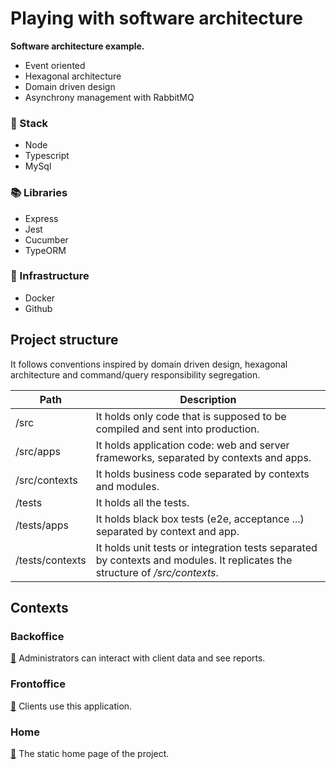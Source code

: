 # Playing with software architecture

**Software architecture example.**

- Event oriented
- Hexagonal architecture
- Domain driven design
- Asynchrony management with RabbitMQ

### 🥞 Stack

- Node
- Typescript
- MySql

### 📚 Libraries

- Express
- Jest
- Cucumber
- TypeORM

### 🚀 Infrastructure

- Docker
- Github

## Project structure

It follows conventions inspired by domain driven design, hexagonal architecture and command/query responsibility segregation.

| Path  | Description |
| ------------- | ------------- |
| /src  | It holds only code that is supposed to be compiled and sent into production.  |
| /src/apps  | It holds application code: web and server frameworks, separated by contexts and apps.  |
| /src/contexts  | It holds business code separated by contexts and modules.  |
| /tests  | It holds all the tests.  |
| /tests/apps  | It holds black box tests (e2e, acceptance ...) separated by context and app.  |
| /tests/contexts  | It holds unit tests or integration tests separated by contexts and modules. It replicates the structure of _/src/contexts_.  |

## Contexts

### Backoffice

[👀](./src/contexts/backoffice/) Administrators can interact with client data and see reports.

### Frontoffice

[👀](./src/contexts/frontoffice/) Clients use this application.

### Home

[👀](./src/contexts/home/) The static home page of the project.
